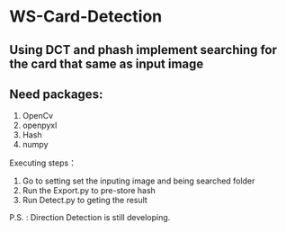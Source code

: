 # WS-Card-Detection
## Using DCT and phash implement searching for the card that same as input image

## Need packages:
1. OpenCv
2. openpyxl
3. Hash
4. numpy


Executing steps：
1. Go to setting set the inputing image and being searched folder
2. Run the Export.py to pre-store hash
3. Run Detect.py to geting the result 

P.S. : Direction Detection is still developing.

